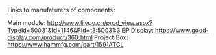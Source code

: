 Links to manufaturers of components:

Main module: http://www.lilygo.cn/prod_view.aspx?TypeId=50031&Id=1146&FId=t3:50031:3
EP Display: https://www.good-display.com/product/360.html
Project Box: https://www.hammfg.com/part/1591ATCL
